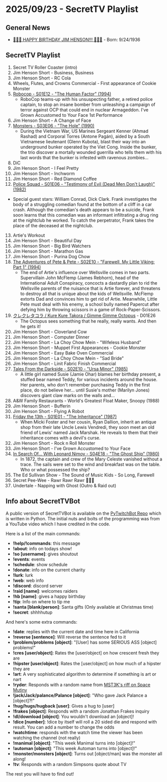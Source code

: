 # 2025/09/23 - SecretTV Playlist

## General News

- [🎂🎂🎂 HAPPY BIRTHDAY JIM HENSON!!! 🎂🎂🎂](https://en.wikipedia.org/wiki/Jim_Henson) - Born: 9/24/1936

## SecretTV Playlist

1. Secret TV Roller Coaster (intro)
2. Jim Henson Short - Business, Business
3. Jim Henson Short - RC Cola
4. Wheels, Flutes, and Crowns Commercial - First appearance of Cookie Monster
5. [Robocop - S01E12 - "The Human Factor" (1994)](https://en.wikipedia.org/wiki/RoboCop_(live_action_TV_series)#Episodes)
   -  RoboCop teams-up with his unsuspecting father, a retired police captain, to stop an insane bomber from unleashing a campaign of terror against OCP that could end in nuclear Armageddon.
I've Grown Accustomed to Your Face 1st Performance
6. Jim Henson Short - A Change of Face
7. [Monsters - S03E06 - "The Hole" (1990)](https://en.wikipedia.org/wiki/List_of_Monsters_episodes#Season_3_(1990%E2%80%9391))
   - During the Vietnam War, US Marines Sergeant Kenner (Ahmad Rashad) and Corporal Torres (Antone Pagán), aided by a South Vietnamese lieutenant (Glenn Kubota), blast their way into an underground bunker operated by the Viet Cong. Inside the bunker, the trio discover a mortally wounded guerrilla who tells them with his last words that the bunker is infested with ravenous zombies...
8. DiC
9. Jim Henson Short - I Feel Pretty
10. Jim Henson Short - Inchworm
11. Jim Henson Short - Red Diamond Coffee
12. [Police Squad - S01E06 - "Testimony of Evil (Dead Men Don't Laugh)" (1982)](https://en.wikipedia.org/wiki/Police_Squad!#Episodes)
   - Special guest stars: William Conrad, Dick Clark.  Frank investigates the body of a struggling comedian found at the bottom of a cliff in a car crash. Although the comedian's death appears to be a suicide, Frank soon learns that this comedian was an informant infiltrating a drug ring at the nightclub he worked. To catch the perpetrator, Frank takes the place of the deceased at the nightclub.
13. Artie's Workout
14. Jim Henson Short - Beautiful Day
15. Jim Henson Short - Big Bird Watchers
16. Jim Henson Short - Marathon Gas
17. Jim Henson Short - Purina Dog Chow
18. [The Adventures of Pete & Pete - S02E10 - "Farewell, My Little Viking: Part 1" (1994)](https://en.wikipedia.org/wiki/List_of_The_Adventures_of_Pete_%26_Pete_episodes#Season_2_(1994))
    - The end of Artie's influence over Wellsville comes in two parts. Supervillain John McFlemp (James Rebhorn), head of the International Adult Conspiracy, concocts a dastardly plan to rid the Wellsville parents of the nuisance that is Artie forever, and threatens to destroy all that is unique about the kids of Wellsville. McFlemp extorts Dad and convinces him to get rid of Artie. Meanwhile, Little Pete must deal with his enemy, a school bully named Papercut after defying him by throwing scissors in a game of Rock-Paper-Scissors.
19. [クレクレタコラ / Kure Kure Takora / Gimme Gimme Octopus](https://en.wikipedia.org/wiki/Kure_Kure_Takora) - D01E26
    - The Octopus sees something that he really, really wants.  And then he gets it!
20. Jim Henson Short - Cloverland Cow
21. Jim Henson Short - Computer Dinner
22. Jim Henson Short - La Choy Chow Mein - "Wifeless Husband"
23. Jim Henson Short - Muppet First Appearances - Cookie Monster
24. Jim Henson Short - Easy Bake Oven Commercial
25. Jim Henson Short - La Choy Chow Mein - "Sad Bride"
26. Jim Henson Short - Linit Fabric Finish Commercial
27. [Tales From the Darkside - S02E10 - "Ursa Minor" (1985)](https://en.wikipedia.org/wiki/List_of_Tales_from_the_Darkside_episodes#Season_2_(1985%E2%80%931986))
    - A little girl named Susie (Jamie Ohar) blames her birthday present, a stuffed bear named Teddy, for various incidents around the house. Her parents, who don't remember purchasing Teddy in the first place, do not believe her... until Susie's mother (Marilyn Jones) discovers giant claw marks on the walls and...
28. A&W Family Restaurants - World's Greatest Float Maker, Snoopy (1988)
29. Jim Henson Short - Bufferin
30. Jim Henson Short - Flying A Robot
31. [Friday the 13th -  S01E01 - "The Inheritance" (1987)](https://en.wikipedia.org/wiki/List_of_Friday_the_13th:_The_Series_episodes#Season_1_(1987%E2%80%9388))
    - When Micki Foster and her cousin, Ryan Dallion, inherit an antique shop from their late Uncle Lewis Vendredi, they soon meet an old friend of Lewis' named Jack Marshak. He reveals to them that their inheritance comes with a devil's curse. 
32. Jim Henson Short - Rock n Roll Monster
33. Jim Henson Short - I've Grown Accustomed to Your Face
34. [In Search Of... With Leonard Nimoy - S04E18 - "The Ghost Ship" (1980)](https://en.wikipedia.org/wiki/In_Search_of..._(TV_series)#Season_4_(1979%E2%80%931980))
    - In 1872, the captain and crew of the Mary Celeste vanished without a trace. The sails were set to the wind and breakfast was on the table. Who or what possessed the ship?
35. The Ed Sullivan Show - The Sound of Music Kids - So Long, Farewell
36. Secret Pee-Wee - Rawr Rawr Rawr 🐊🐊🐊
37. Undertale - Napping with Ghost (Outro & Raid out)



## Info about SecretTVBot

A public version of SecretTVBot is available on the [PyTwitchBot Repo](https://github.com/awbored/PyTwitchBot) which is written in Python.  The initial nuts and bolts of the programming was from a YouTube video which I have credited in the code.

Here is a list of the main commands:
- **!help/!commands**: this message
- **!about**: info on todays show!
- **!so [username]**: gives shoutout
- **!events**: events
- **!schedule**: show schedule
- **!donate**: info on the current charity
- **!lurk**: lurk
- **!web**: web info
- **!discord**: discord server
- **!raid [name]**: welcomes raiders
- **!hb [name]**: gives a happy birthday
- **!tip**: Info on where to tip me
- **!santa [blank/person]**: Santa gifts (Only available at Christmas time)
- **!secret**: shhhhutup

And here's some extra commands:
- **!date**: replies with the current date and time here in California
- **!reverse [sentence]**: Will reverse the sentence fed to it
- **!problem/problems [object]**: "[User] has some SERIOUS ASS [object] problems!"
- **!cres [user/object]**: Rates the [user/object] on how crescent fresh they are
- **!hipster [user/object]**: Rates the [user/object] on how much of a hipster they are
- **!art**: A very sophisticated algorithm to determine if something is art or nart
- **!ryder**: Responds with a random name from [MST3K's riff on Space Mutiny](https://www.rowsdowr.com/2011/04/04/space-mutiny-the-many-names-of-david-ryder-mst3k-video/)
- **!jack/Jack/palance/Palance [object]**: "Who gave Jack Palance a [object]?!"
- **!hug/hugs/hugback [user]**: Gives a hug to [user]
- **!frakes [object]**: Responds with a random Jonathan Frakes inquiry
- **!dl/download [object]**: You wouldn't download an [object]!
- **!dice [number]**: !dice by itself will roll a 20 sided die and respond with result.  You can add a number to change the odds
- **!watchtime**: responds with the watch time the viewer has been watching the channel (not really)
- **!manimal [object]**: "This week Manimal turns into [object]!"
- **!automan [object]**: "This week Automan turns into [object]!"
- **!monster/monsters [object]**: Turns out [object/man] was the monster all along!
- **!tv**: Responds with a random Simpsons quote about TV

The rest you will have to find out!
